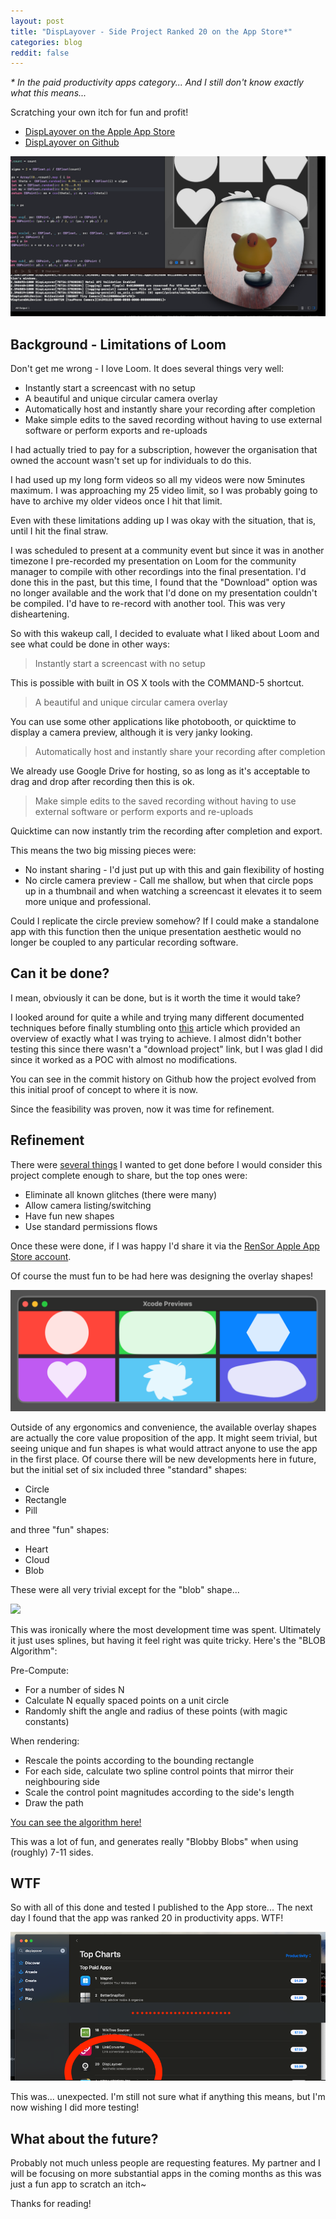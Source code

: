 ```yaml
---
layout: post
title: "DispLayover - Side Project Ranked 20 on the App Store*"
categories: blog
reddit: false
---
```


<em>* In the paid productivity apps category... And I still don't know exactly what this means...</em>

Scratching your own itch for fun and profit!

* [DispLayover on the Apple App Store](https://apps.apple.com/au/app/displayover/id6471848731?mt=12)
* [DispLayover on Github](https://github.com/rensorapps/displayover/tree/main#-displayover)

[ ![](/images/displayover/282210086-a3e648e8-4b3d-4aea-b7e6-eb548e29d314.png)  ](https://apps.apple.com/au/app/displayover/id6471848731?mt=12)


<!--more-->

## Background - Limitations of Loom

Don't get me wrong - I love Loom. It does several things very well:

* Instantly start a screencast with no setup
* A beautiful and unique circular camera overlay
* Automatically host and instantly share your recording after completion
* Make simple edits to the saved recording without having to use external software or perform exports and re-uploads

I had actually tried to pay for a subscription, however the organisation that owned the account wasn't set up for individuals to do this.

I had used up my long form videos so all my videos were now 5minutes maximum. I was approaching my 25 video limit, so I was probably going to have to archive my older videos once I hit that limit.

Even with these limitations adding up I was okay with the situation, that is, until I hit the final straw.

I was scheduled to present at a community event but since it was in another timezone I pre-recorded my presentation on Loom for the community manager to compile with other recordings into the final presentation. I'd done this in the past, but this time, I found that the "Download" option was no longer available and the work that I'd done on my presentation couldn't be compiled. I'd have to re-record with another tool. This was very disheartening.

So with this wakeup call, I decided to evaluate what I liked about Loom and see what could be done in other ways:

> Instantly start a screencast with no setup

This is possible with built in OS X tools with the COMMAND-5 shortcut.

> A beautiful and unique circular camera overlay

You can use some other applications like photobooth, or quicktime to display a camera preview, although it is very janky looking.

> Automatically host and instantly share your recording after completion

We already use Google Drive for hosting, so as long as it's acceptable to drag and drop after recording then this is ok.

> Make simple edits to the saved recording without having to use external software or perform exports and re-uploads

Quicktime can now instantly trim the recording after completion and export.

This means the two big missing pieces were:

* No instant sharing - I'd just put up with this and gain flexibility of hosting
* No circle camera preview - Call me shallow, but when that circle pops up in a thumbnail and when watching a screencast it elevates it to seem more unique and professional.

Could I replicate the circle preview somehow? If I could make a standalone app with this function then the unique presentation aesthetic would no longer be coupled to any particular recording software.


## Can it be done?

I mean, obviously it can be done, but is it worth the time it would take?

I looked around for quite a while and trying many different documented techniques before finally stumbling onto [this](https://benoitpasquier.com/webcam-utility-app-macos-swiftui/) article which provided an overview of exactly what I was trying to achieve. I almost didn't bother testing this since there wasn't a "download project" link, but I was glad I did since it worked as a POC with almost no modifications.

You can see in the commit history on Github how the project evolved from this initial proof of concept to where it is now.

Since the feasibility was proven, now it was time for refinement.

## Refinement

There were [several things](https://github.com/rensorapps/displayover/issues?q=is%3Aissue+is%3Aclosed+) I wanted to get done before I would consider this project complete enough to share, but the top ones were:

* Eliminate all known glitches (there were many)
* Allow camera listing/switching
* Have fun new shapes
* Use standard permissions flows

Once these were done, if I was happy I'd share it via the [RenSor Apple App Store account](https://apps.apple.com/au/developer/rensor/id1690772447).

Of course the must fun to be had here was designing the overlay shapes!

![](/images/displayover/shapes.png)

Outside of any ergonomics and convenience, the available overlay shapes are actually the core value proposition of the app.
It might seem trivial, but seeing unique and fun shapes is what would attract anyone to use the app in the first place.
Of course there will be new developments here in future, but the initial set of six included three "standard" shapes:

* Circle
* Rectangle
* Pill

and three "fun" shapes:

* Heart
* Cloud
* Blob

These were all very trivial except for the "blob" shape...

![](/images/displayover/IMG_0128.png)

This was ironically where the most development time was spent. Ultimately it just uses splines, but having it feel right was quite tricky. Here's the "BLOB Algorithm":

Pre-Compute:

* For a number of sides N
* Calculate N equally spaced points on a unit circle
* Randomly shift the angle and radius of these points (with magic constants)

When rendering:

* Rescale the points according to the bounding rectangle
* For each side, calculate two spline control points that mirror their neighbouring side
* Scale the control point magnitudes according to the side's length
* Draw the path

[You can see the algorithm here!](https://github.com/rensorapps/displayover/blob/main/displayover/Shapes.swift#L119)

This was a lot of fun, and generates really "Blobby Blobs" when using (roughly) 7-11 sides.

## WTF

So with all of this done and tested I published to the App store... The next day I found that the app was ranked 20 in productivity apps. WTF!

![](/images/displayover/store-ranking.png)

This was... unexpected. I'm still not sure what if anything this means, but I'm now wishing I did more testing!


## What about the future?

Probably not much unless people are requesting features. My partner and I will be focusing on more substantial apps in the coming months as this was just a fun app to scratch an itch~

Thanks for reading!

